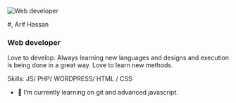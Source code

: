 ![Web developer](https://www.facebook.com/photo/?fbid=10205326709564101&set=a.2004543090088)

#, Arif Hassan
### Web developer

Love to develop. Always learning new languages and designs and execution is being done in a great way. Love to learn new methods. 

Skills: JS/ PHP/ WORDPRESS/ HTML / CSS

- 🔭 I’m currently learning on git and advanced javascript. 




